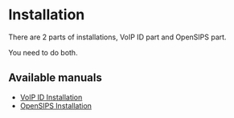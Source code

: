 Installation
============

There are 2 parts of installations, VoIP ID part and OpenSIPS part.

You need to do both.

Available manuals
-----------------

* [VoIP ID Installation](VoIP-ID-Installation.md)
* [OpenSIPS Installation](OpenSIPS-Installation.md)

